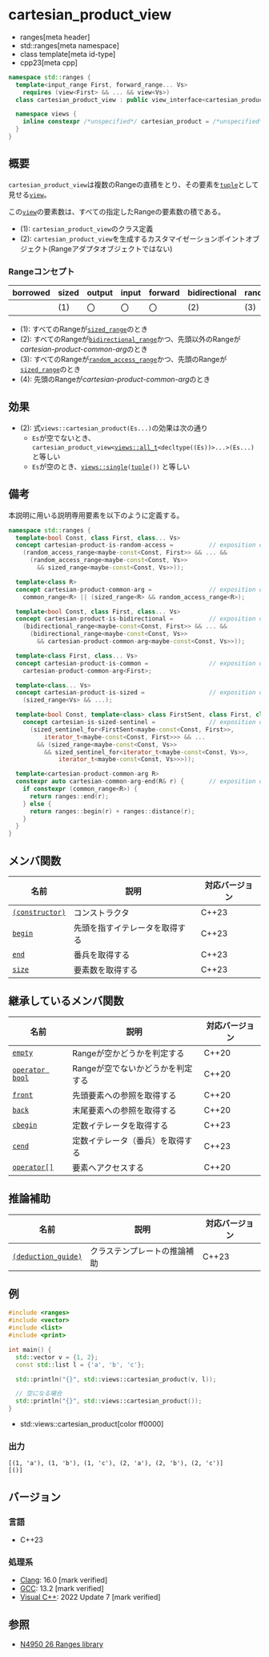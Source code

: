 # cartesian_product_view
* ranges[meta header]
* std::ranges[meta namespace]
* class template[meta id-type]
* cpp23[meta cpp]

```cpp
namespace std::ranges {
  template<input_range First, forward_range... Vs>
    requires (view<First> && ... && view<Vs>)
  class cartesian_product_view : public view_interface<cartesian_product_view<First, Vs...>> { …… }; // (1)

  namespace views {
    inline constexpr /*unspecified*/ cartesian_product = /*unspecified*/;      // (2)
  }
}
```

## 概要

`cartesian_product_view`は複数のRangeの直積をとり、その要素を[`tuple`](/reference/tuple/tuple.md)として見せる[`view`](view.md)。

この[`view`](view.md)の要素数は、すべての指定したRangeの要素数の積である。

- (1): `cartesian_product_view`のクラス定義
- (2): `cartesian_product_view`を生成するカスタマイゼーションポイントオブジェクト(Rangeアダプタオブジェクトではない)

### Rangeコンセプト

| borrowed | sized | output | input | forward | bidirectional | random_access | contiguous | common | viewable | view |
|----------|-------|--------|-------|---------|---------------|---------------|------------|--------|----------|------|
|          | (1)   | 〇     | 〇    | 〇      | (2)           | (3)           |            | (4)    | ○       | ○   |

- (1): すべてのRangeが[`sized_range`](sized_range.md)のとき
- (2): すべてのRangeが[`bidirectional_range`](bidirectional_range.md)かつ、先頭以外のRangeが*cartesian-product-common-arg*のとき
- (3): すべてのRangeが[`random_access_range`](random_access_range.md)かつ、先頭のRangeが[`sized_range`](sized_range.md)のとき
- (4): 先頭のRangeが*cartesian-product-common-arg*のとき

## 効果

- (2): 式`views::cartesian_product(Es...)`の効果は次の通り
    - `Es`が空でないとき、`cartesian_product_view<`[`views::all_t`](all.md)`<decltype((Es))>...>(Es...)` と等しい
    - `Es`が空のとき、[`views::single`](single_view.md)`(`[`tuple`](/reference/tuple/tuple.md)`())` と等しい


## 備考

本説明に用いる説明専用要素を以下のように定義する。

```cpp
namespace std::ranges {
  template<bool Const, class First, class... Vs>
  concept cartesian-product-is-random-access =          // exposition only
    (random_access_range<maybe-const<Const, First>> && ... &&
      (random_access_range<maybe-const<Const, Vs>>
        && sized_range<maybe-const<Const, Vs>>));

  template<class R>
  concept cartesian-product-common-arg =                // exposition only
    common_range<R> || (sized_range<R> && random_access_range<R>);

  template<bool Const, class First, class... Vs>
  concept cartesian-product-is-bidirectional =          // exposition only
    (bidirectional_range<maybe-const<Const, First>> && ... &&
      (bidirectional_range<maybe-const<Const, Vs>>
        && cartesian-product-common-arg<maybe-const<Const, Vs>>));

  template<class First, class... Vs>
  concept cartesian-product-is-common =                 // exposition only
    cartesian-product-common-arg<First>;

  template<class... Vs>
  concept cartesian-product-is-sized =                  // exposition only
    (sized_range<Vs> && ...);

  template<bool Const, template<class> class FirstSent, class First, class... Vs>
    concept cartesian-is-sized-sentinel =               // exposition only
      (sized_sentinel_for<FirstSent<maybe-const<Const, First>>,
          iterator_t<maybe-const<Const, First>>> && ...
        && (sized_range<maybe-const<Const, Vs>>
          && sized_sentinel_for<iterator_t<maybe-const<Const, Vs>>,
              iterator_t<maybe-const<Const, Vs>>>));

  template<cartesian-product-common-arg R>
  constexpr auto cartesian-common-arg-end(R& r) {       // exposition only
    if constexpr (common_range<R>) {
      return ranges::end(r);
    } else {
      return ranges::begin(r) + ranges::distance(r);
    }
  }
}
```

## メンバ関数

| 名前                                             | 説明                             | 対応バージョン |
|--------------------------------------------------|----------------------------------|----------------|
| [`(constructor)`](cartesian_product_view/op_constructor.md)  | コンストラクタ                   | C++23          |
| [`begin`](cartesian_product_view/begin.md)                   | 先頭を指すイテレータを取得する   | C++23          |
| [`end`](cartesian_product_view/end.md)                       | 番兵を取得する                   | C++23          |
| [`size`](cartesian_product_view/size.md)                     | 要素数を取得する                 | C++23          |

## 継承しているメンバ関数

| 名前                                         | 説明                              | 対応バージョン |
|----------------------------------------------|-----------------------------------|----------------|
| [`empty`](view_interface/empty.md)           | Rangeが空かどうかを判定する       | C++20          |
| [`operator bool`](view_interface/op_bool.md) | Rangeが空でないかどうかを判定する | C++20          |
| [`front`](view_interface/front.md)           | 先頭要素への参照を取得する        | C++20          |
| [`back`](view_interface/back.md)             | 末尾要素への参照を取得する        | C++20          |
| [`cbegin`](view_interface/cbegin.md)         | 定数イテレータを取得する          | C++23          |
| [`cend`](view_interface/cend.md)             | 定数イテレータ（番兵）を取得する  | C++23          |
| [`operator[]`](view_interface/op_at.md)      | 要素へアクセスする                | C++20          |

## 推論補助

| 名前                                                  | 説明                         | 対応バージョン |
|-------------------------------------------------------|------------------------------|----------------|
| [`(deduction_guide)`](cartesian_product_view/op_deduction_guide.md) | クラステンプレートの推論補助 | C++23          |

## 例
```cpp example
#include <ranges>
#include <vector>
#include <list>
#include <print>

int main() {
  std::vector v = {1, 2};
  const std::list l = {'a', 'b', 'c'};

  std::println("{}", std::views::cartesian_product(v, l));

  // 空になる場合
  std::println("{}", std::views::cartesian_product());
}
```
* std::views::cartesian_product[color ff0000]

### 出力
```
[(1, 'a'), (1, 'b'), (1, 'c'), (2, 'a'), (2, 'b'), (2, 'c')]
[()]
```

## バージョン
### 言語
- C++23

### 処理系
- [Clang](/implementation.md#clang): 16.0 [mark verified]
- [GCC](/implementation.md#gcc): 13.2 [mark verified]
- [Visual C++](/implementation.md#visual_cpp): 2022 Update 7 [mark verified]

## 参照
- [N4950 26 Ranges library](https://timsong-cpp.github.io/cppwp/n4950/ranges)
